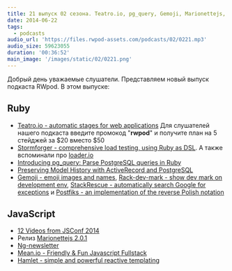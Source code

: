 ```yaml
---
title: 21 выпуск 02 сезона. Teatro.io, pg_query, Gemoji, Marionettejs, Mean.io, Hamlet и прочее
date: 2014-06-22
tags:
  - podcasts
audio_url: 'https://files.rwpod-assets.com/podcasts/02/0221.mp3'
audio_size: 59623055
duration: '00:36:52'
main_image: '/images/static/02/0221.png'
---
```


Добрый день уважаемые слушатели. Представляем новый выпуск подкаста RWpod. В этом выпуске:

## Ruby

- [Teatro.io - automatic stages for web applications](http://teatro.io/) Для слушателей нашего подкаста введите промокод "**rwpod**" и получите план на 5 стейджей за $20 вместо $50
- [Stormforger - comprehensive load testing, using Ruby as DSL](https://stormforger.com/). А также вспоминали про [loader.io](https://loader.io/)
- [Introducing pg_query: Parse PostgreSQL queries in Ruby](https://pganalyze.com/blog/parse-postgresql-queries-in-ruby.html)
- [Preserving Model History with ActiveRecord and PostgreSQL](http://engineering.moneybird.com/posts/2014/06/16/preserving-model-history-with-activerecord-and-postgresql/)
- [Gemoji - emoji images and names](https://github.com/github/gemoji), [Rack-dev-mark - show dev mark on development env](https://github.com/dtaniwaki/rack-dev-mark), [StackRescue - automatically search Google for exceptions](https://github.com/excid3/stack_rescue) и [Postfiks - an implementation of the reverse Polish notation](https://github.com/rafalchmiel/postfiks)

## JavaScript

- [12 Videos from JSConf 2014](https://www.youtube.com/playlist?list=PL37ZVnwpeshFXOP2lqCUykYPXYNsK_fgN#jsconf2014)
- Релиз [Marionettejs 2.0.1](http://marionettejs.com)
- [Ng-newsletter](http://www.ng-newsletter.com/posts/)
- [Mean.io - Friendly & Fun Javascript Fullstack](http://mean.io/)
- [Hamlet - simple and powerful reactive templating](http://hamlet.coffee/)
